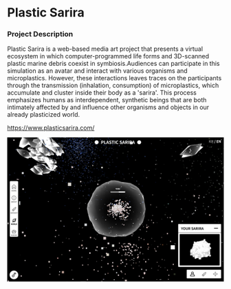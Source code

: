 # Plastic Sarira
 
### Project Description
Plastic Sarira is a web-based media art project that presents a virtual ecosystem 
in which computer-programmed life forms and 3D-scanned plastic marine debris coexist 
in symbiosis.Audiences can participate in this simulation as an avatar and interact 
with various organisms and microplastics. However, these interactions leaves traces 
on the participants through the transmission (inhalation, consumption) of microplastics,
which accumulate and cluster inside their body as a 'sarira'. This process emphasizes 
humans as interdependent, synthetic beings that are both intimately affected by and 
influence other organisms and objects in our already plasticized world.


https://www.plasticsarira.com/

![alt text](https://github.com/syeminpark/Plastic-Sarira-Website-Online-Art-Activities-2022/blob/steady/screenshots/pc/world_en_pc.jpg)
